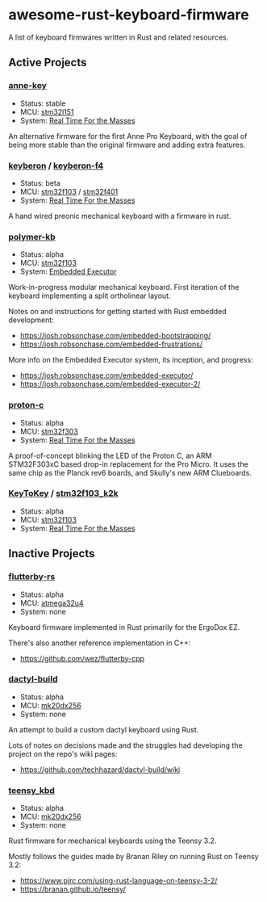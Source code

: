 # awesome-rust-keyboard-firmware

A list of keyboard firmwares written in Rust and related resources.

## Active Projects

### [anne-key][]

[anne-key]: https://github.com/ah-/anne-key

*   Status: stable
*   MCU: [stm32l151][]
*   System: [Real Time For the Masses][]

An alternative firmware for the first Anne Pro Keyboard, with the goal of being
more stable than the original firmware and adding extra features.

### [keyberon][] / [keyberon-f4][]

[keyberon]: https://github.com/TeXitoi/keyberon
[keyberon-f4]: https://github.com/TeXitoi/keyberon-f4

*   Status: beta
*   MCU: [stm32f103][] / [stm32f401][]
*   System: [Real Time For the Masses][]

A hand wired preonic mechanical keyboard with a firmware in rust.

### [polymer-kb][]

[polymer-kb]: https://gitlab.com/polymer-kb/polymer

*   Status: alpha
*   MCU: [stm32f103][]
*   System: [Embedded Executor][]

Work-in-progress modular mechanical keyboard. First iteration of the keyboard
implementing a split ortholinear layout.

Notes on and instructions for getting started with Rust embedded development:

*   <https://josh.robsonchase.com/embedded-bootstrapping/>
*   <https://josh.robsonchase.com/embedded-frustrations/>

More info on the Embedded Executor system, its inception, and progress:

*   <https://josh.robsonchase.com/embedded-executor/>
*   <https://josh.robsonchase.com/embedded-executor-2/>

### [proton-c][]

[proton-c]: https://github.com/dfrankland/proton-c

*   Status: alpha
*   MCU: [stm32f303][]
*   System: [Real Time For the Masses][]

A proof-of-concept blinking the LED of the Proton C, an ARM STM32F303xC based
drop-in replacement for the Pro Micro. It uses the same chip as the Planck rev6
boards, and Skully's new ARM Clueboards.

### [KeyToKey][] / [stm32f103_k2k][]

[KeyToKey]: https://github.com/TyberiusPrime/KeyToKey
[stm32f103_k2k]: https://github.com/TyberiusPrime/stm32f103_k2k

*   Status: alpha
*   MCU: [stm32f103][]
*   System: [Real Time For the Masses][]

## Inactive Projects

### [flutterby-rs][]

[flutterby-rs]: https://github.com/wez/flutterby-rs

*   Status: alpha
*   MCU: [atmega32u4][]
*   System: none

Keyboard firmware implemented in Rust primarily for the ErgoDox EZ.

There's also another reference implementation in C++:

*   <https://github.com/wez/flutterby-cpp>

### [dactyl-build][]

[dactyl-build]: https://github.com/techhazard/dactyl-build

*   Status: alpha
*   MCU: [mk20dx256][]
*   System: none

An attempt to build a custom dactyl keyboard using Rust.

Lots of notes on decisions made and the struggles had developing the project on
the repo's wiki pages:

*   <https://github.com/techhazard/dactyl-build/wiki>

### [teensy_kbd][]

[teensy_kbd]: https://github.com/IsaacWoods/teensy_kbd

*   Status: alpha
*   MCU: [mk20dx256][]
*   System: none

Rust firmware for mechanical keyboards using the Teensy 3.2.

Mostly follows the guides made by Branan Riley on running Rust on Teensy 3.2:

*   <https://www.pjrc.com/using-rust-language-on-teensy-3-2/>
*   <https://branan.github.io/teensy/>

[Real Time For the Masses]: https://github.com/japaric/cortex-m-rtfm
[Embedded Executor]: https://gitlab.com/polymer-kb/firmware/embedded-executor

[stm32l151]: https://www.st.com/content/ccc/resource/technical/document/reference_manual/cc/f9/93/b2/f0/82/42/57/CD00240193.pdf/files/CD00240193.pdf/jcr:content/translations/en.CD00240193.pdf
[stm32f103]: https://www.st.com/resource/en/reference_manual/cd00171190.pdf
[stm32f303]: https://www.st.com/resource/en/reference_manual/dm00043574.pdf
[stm32f401]: https://www.st.com/resource/en/reference_manual/dm00096844.pdf
[atmega32u4]: http://ww1.microchip.com/downloads/en/devicedoc/atmel-7766-8-bit-avr-atmega16u4-32u4_datasheet.pdf
[mk20dx256]: https://www.nxp.com/docs/en/reference-manual/K20P64M72SF1RM.pdf
